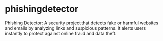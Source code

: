# phishingdetector
Phishing Detector: A security project that detects fake or harmful websites and emails by analyzing links and suspicious patterns. It alerts users instantly to protect against online fraud and data theft.
